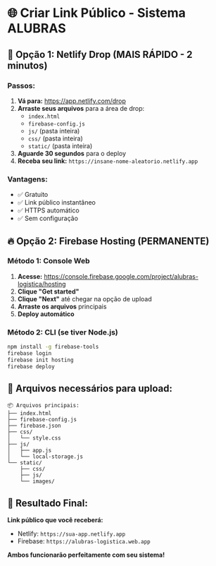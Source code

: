 # 🌐 Criar Link Público - Sistema ALUBRAS

## 🚀 **Opção 1: Netlify Drop (MAIS RÁPIDO - 2 minutos)**

### **Passos:**
1. **Vá para:** https://app.netlify.com/drop
2. **Arraste seus arquivos** para a área de drop:
   - `index.html`
   - `firebase-config.js`
   - `js/` (pasta inteira)
   - `css/` (pasta inteira)
   - `static/` (pasta inteira)
3. **Aguarde 30 segundos** para o deploy
4. **Receba seu link:** `https://insane-nome-aleatorio.netlify.app`

### **Vantagens:**
- ✅ Gratuito
- ✅ Link público instantâneo
- ✅ HTTPS automático
- ✅ Sem configuração

## 🔥 **Opção 2: Firebase Hosting (PERMANENTE)**

### **Método 1: Console Web**
1. **Acesse:** https://console.firebase.google.com/project/alubras-logistica/hosting
2. **Clique "Get started"**
3. **Clique "Next"** até chegar na opção de upload
4. **Arraste os arquivos** principais
5. **Deploy automático**

### **Método 2: CLI (se tiver Node.js)**
```bash
npm install -g firebase-tools
firebase login
firebase init hosting
firebase deploy
```

## 📁 **Arquivos necessários para upload:**

```
📦 Arquivos principais:
├── index.html
├── firebase-config.js
├── firebase.json
├── css/
│   └── style.css
├── js/
│   ├── app.js
│   └── local-storage.js
└── static/
    ├── css/
    ├── js/
    └── images/
```

## 🎯 **Resultado Final:**

**Link público que você receberá:**
- Netlify: `https://sua-app.netlify.app`
- Firebase: `https://alubras-logistica.web.app`

**Ambos funcionarão perfeitamente com seu sistema!**
